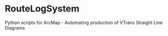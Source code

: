 # RouteLogSystem
Python scripts for ArcMap - Automating production of VTrans Straight Line Diagrams
